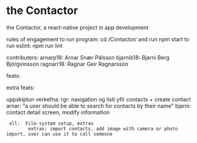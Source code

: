 # the Contactor
the Contactor, a react-native project in app development

rules of engagement
  to run program: cd /Contactor/ and run npm start
  to run eslint:  npm run lint

contributers:
  arnarp18:  Arnar Snær Pálsson
  bjarnib18: Bjarni Berg Björgvinsson
  ragnarr18: Ragnar Geir Ragnarsson

feats:


extra feats:



uppskiptun verkefna:
     rgr:  navigation og listi yfir contacts + create contact
   arnar:  "a user should be able to search for contacts by their name"
  bjarni:  contact detail screen, modify information

     all:  File-system setup, extras
            extrax: import contacts, add image with camera or photo import, user can use it to call someone
